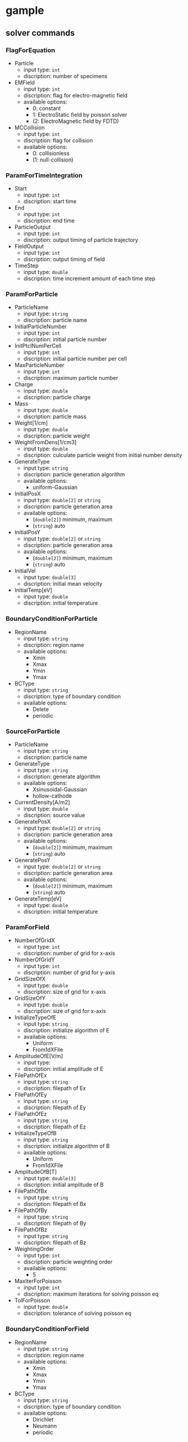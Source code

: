 # gample
## solver commands
### FlagForEquation
- Particle
    - input type: `int`
    - discription: number of specimens
- EMField
    - input type: `int`
    - discription: flag for electro-magnetic field
    - available options:
        - 0: constant
        - 1: ElectroStatic field by poisson solver
        - (2: ElectroMagnetic field by FDTD)
- MCCollision
    - input type: `int`
    - discription: flag for collision
    - available options:
        - 0: collisionless
        - (1: null-collision)
### ParamForTimeIntegration
- Start
    - input type: `int`
    - discription: start time
- End
    - input type: `int`
    - discription: end time
- ParticleOutput
    - input type: `int`
    - discription: output timing of particle trajectory
- FieldOutput
    - input type: `int`
    - discription: output timing of field
- TimeStep
    - input type: `double`
    - discription: time increment amount of each time step
### ParamForParticle
- ParticleName
    - input type: `string`
    - discription: particle name
- InitialParticleNumber
    - input type: `int`
    - discription: initial particle number
- InitPtclNumPerCell
    - input type: `int`
    - discription: initial particle number per cell
- MaxParticleNumber
    - input type: `int`
    - discription: maximum particle number
- Charge
    - input type: `double`
    - discription: particle charge
- Mass
    - input type: `double`
    - discription: particle mass
- Weight[1/cm]
    - input type: `double`
    - discription: particle weight
- WeightFromDens[1/cm3]
    - input type: `double`
    - discription: culculate particle weight from initial number density
- GenerateType
    - input type: `string`
    - discription: particle generation algorithm
    - available options:
        - uniform-Gaussian
- InitialPosX
    - input type: `double[2]` or `string`
    - discription: particle generation area
    - available options:
        - (`double[2]`) minimum, maximum
        - (`string`) auto
- InitialPosY
    - input type: `double[2]` or `string`
    - discription: particle generation area
    - available options:
        - (`double[2]`) minimum, maximum
        - (`string`) auto
- InitialVel
    - input type: `double[3]`
    - discription: initial mean velocity
- InitialTemp[eV]
    - input type: `double`
    - discription: initial temperature
### BoundaryConditionForParticle
- RegionName
    - input type: `string`
    - discription: region name
    - available options:
        - Xmin
        - Xmax
        - Ymin
        - Ymax
- BCType
    - input type: `string`
    - discription: type of boundary condition
    - available options:
        - Delete
        - periodic
### SourceForParticle
- ParticleName
    - input type: `string`
    - discription: particle name
- GenerateType
    - input type: `string`
    - discription: generate algorithm 
    - available options:
        - Xsinusoidal-Gaussian
        - hollow-cathode
- CurrentDensity[A/m2]
    - input type: `double`
    - discription: source value
- GeneratePosX
    - input type: `double[2]` or `string`
    - discription: particle generation area
    - available options:
        - (`double[2]`) minimum, maximum
        - (`string`) auto
- GeneratePosY
    - input type: `double[2]` or `string`
    - discription: particle generation area
    - available options:
        - (`double[2]`) minimum, maximum
        - (`string`) auto
- GenerateTemp[eV]
    - input type: `double`
    - discription: initial temperature
### ParamForField
- NumberOfGridX
    - input type: `int`
    - discription: number of grid for x-axis
- NumberOfGridY
    - input type: `int`
    - discription: number of grid for y-axis
- GridSizeOfX 
    - input type: `double`
    - discription: size of grid for x-axis
- GridSizeOfY 
    - input type: `double`
    - discription: size of grid for x-axis
- InitializeTypeOfE
    - input type: `string`
    - discription: initialize algorithm of E
    - available options:
        - Uniform
        - From1dXFile
- AmplitudeOfE[V/m]
    - input type:
    - discription: initial amplitude of E
- FilePathOfEx
    - input type: `string`
    - discription: filepath of Ex
- FilePathOfEy
    - input type: `string`
    - discription: filepath of Ey
- FilePathOfEz
    - input type: `string`
    - discription: filepath of Ez
- InitializeTypeOfB
    - input type: `string`
    - discription: initialize algorithm of B
    - available options:
        - Uniform
        - From1dXFile
- AmplitudeOfB[T]
    - input type: `double[3]`
    - discription: initial amplitude of B
- FilePathOfBx
    - input type: `string`
    - discription: filepath of Bx
- FilePathOfBy
    - input type: `string`
    - discription: filepath of By
- FilePathOfBz
    - input type: `string`
    - discription: filepath of Bz
- WeightingOrder   
    - input type: `int`
    - discription: particle weighting order
    - available options:
        - 5
- MaxIterForPoisson
    - input type: `int`
    - discription: maximum iterations for solving poisson eq
- TolForPoisson
    - input type: `double`
    - discription: tolerance of solving poisson eq
### BoundaryConditionForField
- RegionName   
    - input type: `string`
    - discription: region name
    - available options:
        - Xmin
        - Xmax
        - Ymin
        - Ymax
- BCType  
    - input type: `string`
    - discription: type of boundary condition
    - available options:
        - Dirichlet
        - Neumann
        - periodic